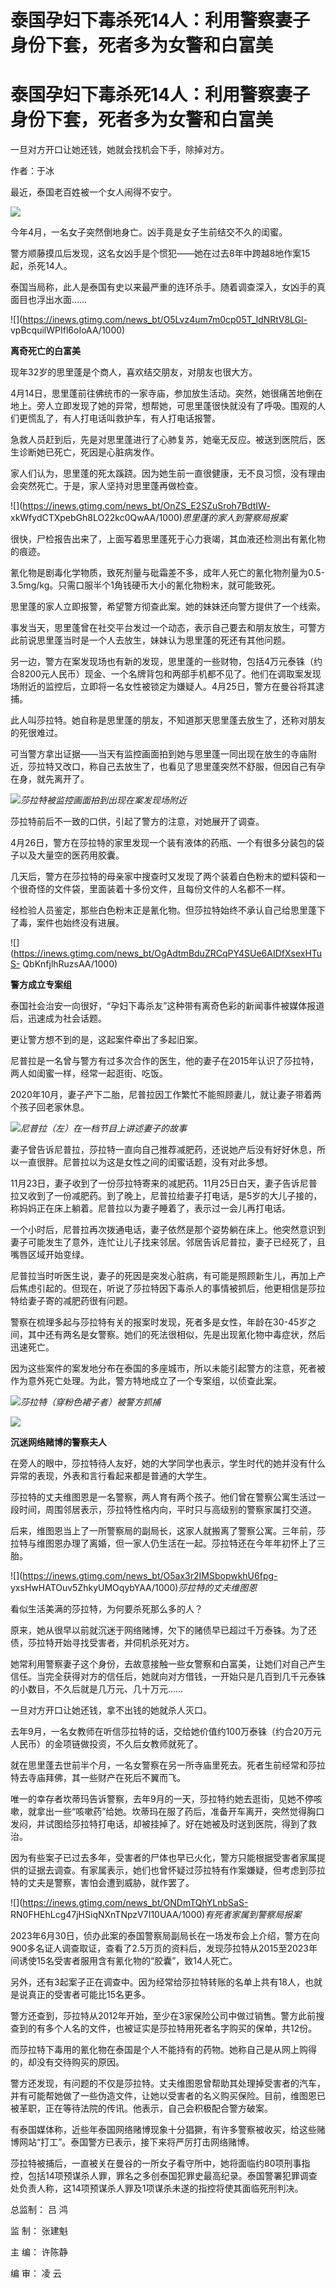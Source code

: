 # 泰国孕妇下毒杀死14人：利用警察妻子身份下套，死者多为女警和白富美

# 泰国孕妇下毒杀死14人：利用警察妻子身份下套，死者多为女警和白富美

一旦对方开口让她还钱，她就会找机会下手，除掉对方。

作者：于冰

最近，泰国老百姓被一个女人闹得不安宁。

![](https://inews.gtimg.com/news_bt/ODkFUnzhzIZmOmXzZjIIEceh0PHWi2Ww08rKwnRwn7gaIAA/1000)

今年4月，一名女子突然倒地身亡。凶手竟是女子生前结交不久的闺蜜。

警方顺藤摸瓜后发现，这名女凶手是个惯犯——她在过去8年中跨越8地作案15起，杀死14人。

泰国当局称，此人是泰国有史以来最严重的连环杀手。随着调查深入，女凶手的真面目也浮出水面……

![](https://inews.gtimg.com/news_bt/O5Lvz4um7m0cp05T_ldNRtV8LGl-
vpBcquilWPIfl6oIoAA/1000)

**离奇死亡的白富美**

现年32岁的思里蓬是个商人，喜欢结交朋友，对朋友也很大方。

4月14日，思里蓬前往佛统市的一家寺庙，参加放生活动。突然，她很痛苦地倒在地上。旁人立即发现了她的异常，想帮她，可思里蓬很快就没有了呼吸。围观的人们更慌乱了，有人打电话叫救护车，有人打电话报警。

急救人员赶到后，先是对思里蓬进行了心肺复苏，她毫无反应。被送到医院后，医生诊断她已死亡，死因是心脏病发作。

家人们认为，思里蓬的死太蹊跷。因为她生前一直很健康，无不良习惯，没有理由会突然死亡。于是，家人坚持对思里蓬再做检查。

![](https://inews.gtimg.com/news_bt/OnZS_E2SZuSroh7BdtIW-
xkWfydCTXpebGh8LO22kc0QwAA/1000)_思里蓬的家人到警察局报案_

很快，尸检报告出来了，上面写着思里蓬死于心力衰竭，其血液还检测出有氰化物的痕迹。

氰化物是剧毒化学物质，致死剂量与砒霜差不多，成年人死亡的氰化物剂量为0.5-3.5mg/kg。只需口服半个1角钱硬币大小的氰化物粉末，就可能致死。

思里蓬的家人立即报警，希望警方彻查此案。她的妹妹还向警方提供了一个线索。

事发当天，思里蓬曾在社交平台发过一个动态，表示自己要去和朋友放生，可警方此前说思里蓬当时是一个人去放生，妹妹认为思里蓬的死还有其他问题。

另一边，警方在案发现场也有新的发现，思里蓬的一些财物，包括4万元泰铢（约合8200元人民币）现金、一个名牌背包和两部手机都不见了。他们在调取案发现场附近的监控后，立即将一名女性被锁定为嫌疑人。4月25日，警方在曼谷将其逮捕。

此人叫莎拉特。她自称是思里蓬的朋友，不知道那天思里蓬去放生了，还称对朋友的死很难过。

可当警方拿出证据——当天有监控画面拍到她与思里蓬一同出现在放生的寺庙附近，莎拉特又改口，称自己去放生了，也看见了思里蓬突然不舒服，但因自己有孕在身，就先离开了。

![](https://inews.gtimg.com/news_bt/OIsF_3yAF867D86OBo3WM5OtYV4CCAlRj8OoveWL3xuPUAA/1000)_莎拉特被监控画面拍到出现在案发现场附近_

莎拉特前后不一致的口供，引起了警方的注意，对她展开了调查。

4月26日，警方在莎拉特的家里发现一个装有液体的药瓶、一个有很多分装包的袋子以及大量空的医药用胶囊。

几天后，警方在莎拉特的母亲家中搜查时又发现了两个装着白色粉末的塑料袋和一个很奇怪的文件袋，里面装着十多份文件，且每份文件的人名都不一样。

经检验人员鉴定，那些白色粉末正是氰化物。但莎拉特始终不承认自己给思里蓬下了毒，案件也始终没有进展。

![](https://inews.gtimg.com/news_bt/OgAdtmBduZRCqPY4SUe6AIDfXsexHTuS-
QbKnfjlhRuzsAA/1000)

**警方成立专案组**

泰国社会治安一向很好，“孕妇下毒杀友”这种带有离奇色彩的新闻事件被媒体报道后，迅速成为社会话题。

更让警方想不到的是，这起案件牵出了多起旧案。

尼普拉是一名曾与警方有过多次合作的医生，他的妻子在2015年认识了莎拉特，两人如闺蜜一样，经常一起逛街、吃饭。

2020年10月，妻子产下二胎，尼普拉因工作繁忙不能照顾妻儿，就让妻子带着两个孩子回老家休息。

![](https://inews.gtimg.com/news_bt/OOgMTrWdRXox8SvwTJzs1LxG3_dMoe_qi6o0VwO2fV1JcAA/1000)_尼普拉（左）在一档节目上讲述妻子的故事_

妻子曾告诉尼普拉，莎拉特一直向自己推荐减肥药，还说她产后没有好好休息，所以一直很胖。尼普拉以为这是女性之间的闺蜜话题，没有对此多想。

11月23日，妻子收到了一份莎拉特寄来的减肥药。11月25日白天，妻子告诉尼普拉又收到了一份减肥药。到了晚上，尼普拉给妻子打电话，是5岁的大儿子接的，称妈妈正在床上躺着。尼普拉以为妻子睡着了，表示过一会儿再打电话。

一个小时后，尼普拉再次拨通电话，妻子依然是那个姿势躺在床上。他突然意识到妻子可能发生了意外，连忙让儿子找来邻居。邻居告诉尼普拉，妻子已经死了，且嘴唇区域开始变绿。

尼普拉当时听医生说，妻子的死因是突发心脏病，有可能是照顾新生儿，再加上产后焦虑引起的。但现在，听说了莎拉特因下毒杀人的事情被抓后，他更相信是莎拉特给妻子寄的减肥药很有问题。

警察在梳理多起与莎拉特有关的报案时发现，死者多是女性，年龄在30-45岁之间，其中还有两名是女警察。她们的死法很相似，先是出现氰化物中毒症状，然后迅速死亡。

因为这些案件的案发地分布在泰国的多座城市，所以未能引起警方的注意，死者被作为意外死亡处理。为此，警方特地成立了一个专案组，以侦查此案。

![](https://inews.gtimg.com/news_bt/OByGbkMsqlDsbLkinM38TR7BbrvmomI8kSVwYKrxxYnsIAA/1000)_莎拉特（穿粉色裙子者）被警方抓捕_

![](https://inews.gtimg.com/news_bt/OwF4kmNMVwIsVxDWnQ2sMP3VkgcZntclsP_DrfqSm19F8AA/1000)

**沉迷网络赌博的警察夫人**

在旁人的眼中，莎拉特待人友好，她的大学同学也表示，学生时代的她并没有什么异常的表现，外表和言行看起来都是普通的大学生。

莎拉特的丈夫维图恩是一名警察，两人育有两个孩子。他们曾在警察公寓生活过一段时间，周围邻居表示，莎拉特性格内向，平时只与高级别的警察家属打交道。

后来，维图恩当上了一所警察局的副局长，这家人就搬离了警察公寓。三年前，莎拉特与维图恩办理了离婚，但一家人仍生活在一起。莎拉特还在今年年初怀上了三胎。

![](https://inews.gtimg.com/news_bt/O5ax3r2IMSbopwkhU6fpg-
yxsHwHATOuv5ZhkyUMOqybYAA/1000)_莎拉特的丈夫维图恩_

看似生活美满的莎拉特，为何要杀死那么多的人？

原来，她从很早以前就沉迷于网络赌博，欠下的赌债早已超过千万泰铢。为了还债，莎拉特开始寻找受害者，并伺机杀死对方。

她常利用警察妻子这个身份，去故意接触一些女警察和白富美，让她们对自己产生信任。当完全获得对方的信任后，她就向对方借钱，一开始只是几百到几千元泰铢的小数目，不久后就是几万元、几十万元……

一旦对方开口让她还钱，拿不出钱的她就杀人灭口。

去年9月，一名女教师在听信莎拉特的话，交给她价值约100万泰铢（约合20万元人民币）的金项链做投资，不久后女教师就死了。

就在思里蓬去世前半个月，一名女警察在另一所寺庙里死去。死者生前经常和莎拉特去寺庙拜佛，其一些财产在死后不翼而飞。

唯一的幸存者坎蒂玛告诉警察，去年9月的一天，莎拉特约她去逛街，见她不停咳嗽，就拿出一些“咳嗽药”给她。坎蒂玛在服了药后，准备开车离开，突然觉得胸口发闷，并试图给莎拉特打电话，却被挂掉了。好在她被及时送到医院，得到了救治。

因为有些案子已过去多年，受害者的尸体也早已火化，警方只能根据受害者家属提供的证据去调查。有家属表示，她们也曾怀疑过莎拉特有作案嫌疑，但考虑到莎拉特的丈夫是警察，害怕会遭到威胁，就作罢了。

![](https://inews.gtimg.com/news_bt/ONDmTQhYLnbSaS-
RN0FHEhLcg47jHSiqNXnTNpzV7I10UAA/1000)_有死者家属到警察局报案_

2023年6月30日，侦办此案的泰国警察局副局长在一场发布会上介绍，警方在向900多名证人调查取证，查看了2.5万页的资料后，发现莎拉特从2015至2023年间诱使15名受害者服用含有氰化物的“胶囊”，致14人死亡。

另外，还有3起案子正在调查中。因为经常给莎拉特转账的名单上共有18人，也就是说真正的受害者可能比15名更多。

警方还查到，莎拉特从2012年开始，至少在3家保险公司中做过销售。警方此前搜查到的有多个人名的文件，也被证实是莎拉特用死者名字购买的保单，共12份。

而莎拉特下毒用的氰化物在泰国是个人不能持有的药物。她称自己是从网上购得的，却没有交待购买的原因。

警方还发现，有问题的不仅是莎拉特。丈夫维图恩曾帮助其处理掉受害者的汽车，并有可能帮她做了一些伪造文件，让她以受害者的名义购买保险。目前，维图恩已被革职，正在等待法院的传讯。他表示，自己会积极配合警方破案。

有泰国媒体称，近些年泰国网络赌博现象十分猖獗，有许多警察被收买，给这些赌博网站“打工”。泰国警方已表示，接下来将严厉打击网络赌博。

莎拉特被捕后，一直被关在曼谷的一所女子看守所中，她将面临约80项刑事指控，包括14项预谋杀人罪，罪名之多创泰国犯罪史最高纪录。泰国警署犯罪调查处负责人称，这14项预谋杀人罪及1项谋杀未遂的指控将使其面临死刑判决。

总监制： 吕 鸿

监 制： 张建魁

主 编： 许陈静

编 审： 凌 云

